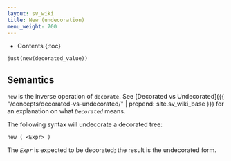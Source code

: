 ```yaml
---
layout: sv_wiki
title: New (undecoration)
menu_weight: 700
---
```


* Contents
{:toc}

```
just(new(decorated_value))
```

## Semantics

`new` is the inverse operation of `decorate`. See [Decorated vs Undecorated]({{ "/concepts/decorated-vs-undecorated/" | prepend: site.sv_wiki_base }}) for an explanation on what _`Decorated`_ means.

The following syntax will undecorate a decorated tree:

```
new ( <Expr> )
```

The _`Expr`_ is expected to be decorated; the result is the undecorated form.
